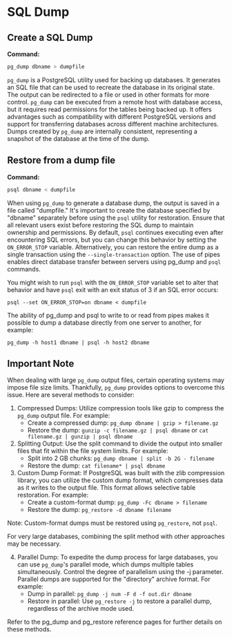 # SQL Dump

## **Create a SQL Dump**

**Command:**

```sh
pg_dump dbname > dumpfile
```

`pg_dump` is a PostgreSQL utility used for backing up databases. It generates an SQL file that can be used to recreate the database in its original state. The output can be redirected to a file or used in other formats for more control. `pg_dump` can be executed from a remote host with database access, but it requires read permissions for the tables being backed up. It offers advantages such as compatibility with different PostgreSQL versions and support for transferring databases across different machine architectures. Dumps created by `pg_dump` are internally consistent, representing a snapshot of the database at the time of the dump.

## Restore from a dump file

**Command:**

```sh
psql dbname < dumpfile
```

When using `pg_dump` to generate a database dump, the output is saved in a file called "dumpfile." It's important to create the database specified by "dbname" separately before using the `psql` utility for restoration. Ensure that all relevant users exist before restoring the SQL dump to maintain ownership and permissions. By default, `psql` continues executing even after encountering SQL errors, but you can change this behavior by setting the `ON_ERROR_STOP` variable. Alternatively, you can restore the entire dump as a single transaction using the `--single-transaction` option. The use of pipes enables direct database transfer between servers using pg\_dump and `psql` commands.

You might wish to run `psql` with the `ON_ERROR_STOP` variable set to alter that behavior and have `psql` exit with an exit status of 3 if an SQL error occurs:

```
psql --set ON_ERROR_STOP=on dbname < dumpfile
```

The ability of pg\_dump and psql to write to or read from pipes makes it possible to dump a database directly from one server to another, for example:

```
pg_dump -h host1 dbname | psql -h host2 dbname
```

## Important Note

When dealing with large `pg_dump` output files, certain operating systems may impose file size limits. Thankfully, `pg_dump` provides options to overcome this issue. Here are several methods to consider:

1. Compressed Dumps: Utilize compression tools like gzip to compress the `pg_dump` output file. For example:
   * Create a compressed dump: `pg_dump dbname | gzip > filename.gz`&#x20;
   * Restore the dump: `gunzip -c filename.gz | psql dbname` or `cat filename.gz | gunzip | psql dbname`
2. Splitting Output: Use the split command to divide the output into smaller files that fit within the file system limits. For example:
   * Split into 2 GB chunks: `pg_dump dbname | split -b 2G - filename`
   * Restore the dump: `cat filename* | psql dbname`
3. Custom Dump Format: If PostgreSQL was built with the zlib compression library, you can utilize the custom dump format, which compresses data as it writes to the output file. This format allows selective table restoration. For example:
   * Create a custom-format dump: `pg_dump -Fc dbname > filename`
   * Restore the dump: `pg_restore -d dbname filename`

Note: Custom-format dumps must be restored using `pg_restore`, not `psql`.

For very large databases, combining the split method with other approaches may be necessary.

4. Parallel Dump: To expedite the dump process for large databases, you can use `pg_dump`'s parallel mode, which dumps multiple tables simultaneously. Control the degree of parallelism using the -j parameter. Parallel dumps are supported for the "directory" archive format. For example:
   * Dump in parallel: `pg_dump -j num -F d -f out.dir dbname`
   * Restore in parallel: Use `pg_restore -j` to restore a parallel dump, regardless of the archive mode used.

Refer to the pg\_dump and pg\_restore reference pages for further details on these methods.
